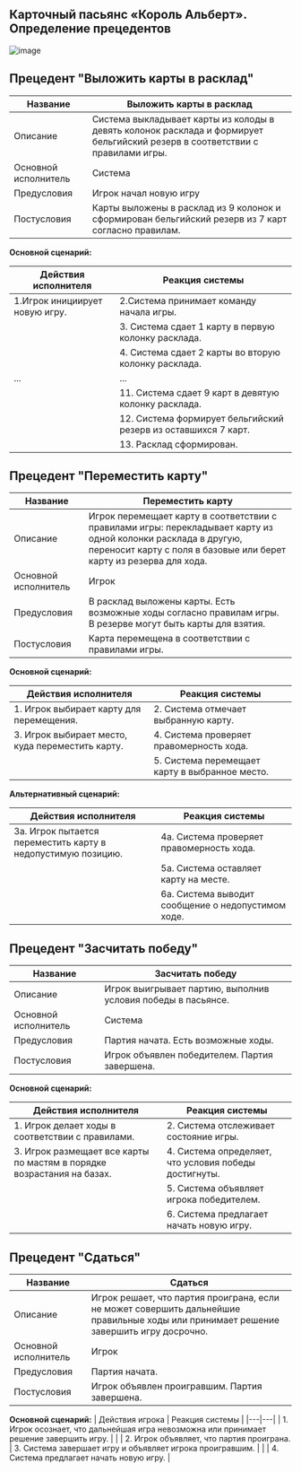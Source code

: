 
## Карточный пасьянс «Король Альберт». Определение прецедентов 

![image](https://github.com/kalashnikovqq/solitaireKingAlbert/assets/100009366/6df8c9bf-a4cf-4e67-9231-4c0731dd32db)


## Прецедент "Выложить карты в расклад"  

| Название | Выложить карты в расклад |
|---|---|
| Описание | Система выкладывает карты из колоды в девять колонок расклада и формирует бельгийский резерв в соответствии с правилами игры. |
| Основной исполнитель | Система |
| Предусловия | Игрок начал новую игру |
| Постусловия | Карты выложены в расклад из 9 колонок и сформирован бельгийский резерв из 7 карт согласно правилам. |

**Основной сценарий:**

| Действия исполнителя | Реакция системы |
|---|---|
| 1.Игрок инициирует новую игру. | 2.Система принимает команду начала игры. |
| | 3. Система сдает 1 карту в первую колонку расклада. |
| | 4. Система сдает 2 карты во вторую колонку расклада. |
| ... | ... |
| | 11. Система сдает 9 карт в девятую колонку расклада. |
| | 12. Система формирует бельгийский резерв из оставшихся 7 карт. |
| | 13. Расклад сформирован. |


## Прецедент "Переместить карту"

| Название | Переместить карту |
|---|---|
| Описание | Игрок перемещает карту в соответствии с правилами игры: перекладывает карту из одной колонки расклада в другую, переносит карту с поля в базовые или берет карту из резерва для хода. |
| Основной исполнитель | Игрок |
| Предусловия | В расклад выложены карты. Есть возможные ходы согласно правилам игры. В резерве могут быть карты для взятия. |
| Постусловия | Карта перемещена в соответствии с правилами игры. |

**Основной сценарий:**

| Действия исполнителя | Реакция системы |
|---|---|
| 1. Игрок выбирает карту для перемещения. | 2. Система отмечает выбранную карту. |
| 3. Игрок выбирает место, куда переместить карту. | 4. Система проверяет правомерность хода. |
| | 5. Система перемещает карту в выбранное место. |

**Альтернативный сценарий:**

| Действия исполнителя | Реакция системы |
|---|---|
| 3а. Игрок пытается переместить карту в недопустимую позицию. | 4а. Система проверяет правомерность хода. |
| | 5а. Система оставляет карту на месте. |
| | 6а. Система выводит сообщение о недопустимом ходе. |



## Прецедент "Засчитать победу"

| Название | Засчитать победу | 
|---|---|
| Описание | Игрок выигрывает партию, выполнив условия победы в пасьянсе. |
| Основной исполнитель | Система |
| Предусловия | Партия начата. Есть возможные ходы. |
| Постусловия | Игрок объявлен победителем. Партия завершена. |

**Основной сценарий:**

| Действия исполнителя | Реакция системы |
|---|---|
| 1. Игрок делает ходы в соответствии с правилами. | 2. Система отслеживает состояние игры. |
| 3. Игрок размещает все карты по мастям в порядке возрастания на базах. | 4. Система определяет, что условия победы достигнуты. |
| | 5. Система объявляет игрока победителем. |
| | 6. Система предлагает начать новую игру. |



## Прецедент "Сдаться"

| Название | Сдаться |
|---|---|
| Описание | Игрок решает, что партия проиграна, если не может совершить дальнейшие правильные ходы или принимает решение завершить игру досрочно. |
| Основной исполнитель | Игрок |
| Предусловия | Партия начата. |
| Постусловия | Игрок объявлен проигравшим. Партия завершена. |

**Основной сценарий:**
| Действия игрока | Реакция системы |
|---|---|
| 1. Игрок осознает, что дальнейшая игра невозможна или принимает решение завершить игру. |  |
| 2. Игрок объявляет, что партия проиграна. | 3. Система завершает игру и объявляет игрока проигравшим. |
| | 4. Система предлагает начать новую игру. |


